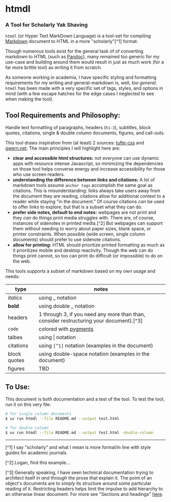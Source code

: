 <!--- META:header 
author: Logan H. G. Davis
date: 9/4/25
-->
# htmdl
### A Tool for Scholarly Yak Shaving

`htmdl` (or Hyper Text MarkDown Language) is a tool-set for compiling [Markdown](https://daringfireball.net/projects/markdown/) document to HTML in a more "scholarly"[^1] format. 

Though numerous tools exist for the general task of of converting markdown to HTML (such as [Pandoc](https://pandoc.org)), many remained too generic for my use-case and building around them would result in just as much work (for a far more brittle tool) as writing it from scratch. 

As someone working in academia, I have specific styling and formatting requirements for my writing and general-markdown is, well, _too general_. `htmdl` has been made with a very specific set of tags, styles, and options in mind (with a few escape hatches for the edge cases I neglected to see when making the tool). 

## Tool Requirements and Philosophy:
 
Handle text formatting of paragraphs, headers (`h1-3`), subtitles, block quotes, citations, single & double column documents, figures, and call-outs.  

This tool draws inspiration from (at least) 2 sources: [tufte-css](https://edwardtufte.github.io/tufte-css/) and [gwern.net](https://gwern.net/about). The main principles I will highlight here are:
 
 - __clear and accessible html structures:__ not everyone can use dynamic apps with resource intense Javascript, so minimizing the dependencies on those tool helps converse energy and increase accessibility for those who use screen readers. 
 - __understanding the difference between links and citations:__ A lot of markdown tools assume `anchor tags` accomplish the same goal as citations. This is misunderstanding: links always take users away from the document they are reading, citations allow for additional context to a reader while staying "in the document." Of course citations _can_ be used to offer links to explore, but that is a subset what they can do.
 - __prefer side notes, default to end notes:__ webpages are not print and they _can_ do things print media struggles with. There are, of course, instances of sidenotes in printed media.[^2] But webpages can support them without needing to worry about paper sizes, blank space, or printer constraints. When possible (wide screen, single column documents) should prefer to use sidenote citations. 
 - __allow for printing:__ HTML should prioritize printed formatting as much as it prioritizes mobile and desktop reactivity. Though the web can do things print cannot, so too can print do difficult (or impossible) to do on the web.

This tools supports a subset of markdown based on my own usage and needs:

|type          | notes                                                                                   |
|--------------|-----------------------------------------------------------------------------------------|
| _italics_    | using \_ notation                                                                       |
| __bold__     | using double \_ notation                                                                |
| headers      | 1 through 3, if you need any more than than, consider restructuring your document).[^3] |
|`code`        | colored with [pygments](https://pygments.org)                                           |
| talbes       | using \| notation                                                                       | 
| citations    | using `[^1]` notation (examples in the document)                                        | 
| block quotes | using double-space notation (examples in the document)                                  | 
| figures      | TBD


## To Use:

This document is both documentation and a test of the tool. To test the tool, run it on this very file:

```bash
# for single column documents
$ uv run htmdl --file README.md --output test.html

# for double column
$ uv run htmdl --file README.md --output test.html -double-column
```

---
<!--- META:footnotes -->
[^1] I say "scholarly" and what I mean is more formal/in line with style guides for academic journals. 

[^2] Logan, find this example...

[^3] Generally speaking, I have seen technical documentation trying to architect itself _in and through_ the prose that explain it. 
The point of an object's documents are to _simply_ its structure around some particular reading of it. Restricting headers helps limit the impulse to add hierarchy to an otherwise linear document. For more see "Sections and headings" [here](https://edwardtufte.github.io/tufte-css/).
